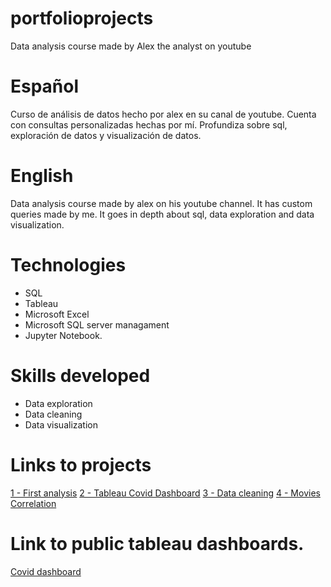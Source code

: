 # portfolioprojects
Data analysis course made by Alex the analyst on youtube

# Español
Curso de análisis de datos hecho por alex en su canal de youtube. 
Cuenta con consultas personalizadas hechas por mí.
Profundiza sobre sql, exploración de datos y visualización de datos.

# English
Data analysis course made by alex on his youtube channel. 
It has custom queries made by me.
It goes in depth about sql, data exploration and data visualization.

# Technologies
* SQL
* Tableau
* Microsoft Excel
* Microsoft SQL server managament
* Jupyter Notebook.

# Skills developed
* Data exploration
* Data cleaning
* Data visualization

# Links to projects

[1 - First analysis](https://github.com/CelesVI/portfolioprojects/tree/main/first%20analysis)
[2 - Tableau Covid Dashboard](https://github.com/CelesVI/portfolioprojects/tree/main/tableau%20covid%20dashboard)
[3 - Data cleaning](https://github.com/CelesVI/portfolioprojects/tree/main/data%20cleaning%20housing)
[4 - Movies Correlation](https://github.com/CelesVI/portfolioprojects/tree/main/movie%20correlation)

# Link to public tableau dashboards.

[Covid dashboard](https://public.tableau.com/app/profile/federico.bravin/viz/Firstcoviddashboard/Dashboard1?publish=yes)
